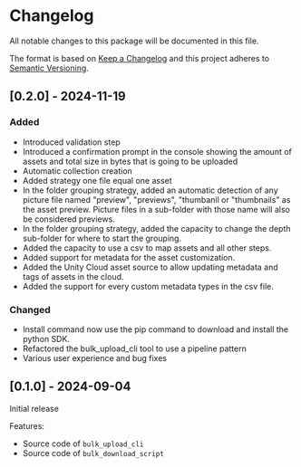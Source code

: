 # Changelog

All notable changes to this package will be documented in this file.

The format is based on [Keep a Changelog](http://keepachangelog.com/en/1.0.0/)
and this project adheres to [Semantic Versioning](http://semver.org/spec/v2.0.0.html).

## [0.2.0] - 2024-11-19

### Added
- Introduced validation step
- Introduced a confirmation prompt in the console showing the amount of assets and total size in bytes that is going to be uploaded
- Automatic collection creation
- Added strategy one file equal one asset
- In the folder grouping strategy, added an automatic detection of any picture file named "preview", "previews", "thumbanil or "thumbnails" as the asset preview. Picture files in a sub-folder with those name will also be considered previews.
- In the folder grouping strategy, added the capacity to change the depth sub-folder for where to start the grouping.
- Added the capacity to use a csv to map assets and all other steps.
- Added support for metadata for the asset customization.
- Added the Unity Cloud asset source to allow updating metadata and tags of assets in the cloud.
- Added the support for every custom metadata types in the csv file.

### Changed
- Install command now use the pip command to download and install the python SDK.
- Refactored the bulk_upload_cli tool to use a pipeline pattern
- Various user experience and bug fixes

## [0.1.0] - 2024-09-04

Initial release

Features:
- Source code of `bulk_upload_cli`
- Source code of `bulk_download_script`